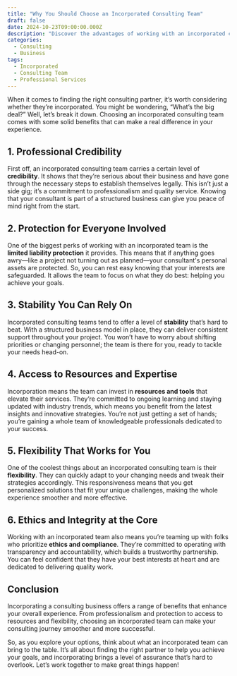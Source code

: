 ```yaml
---
title: "Why You Should Choose an Incorporated Consulting Team"
draft: false
date: 2024-10-23T09:00:00.000Z
description: "Discover the advantages of working with an incorporated consulting team. From professional credibility to personal service, learn why this choice can enhance your consulting experience and ensure your success."
categories:
  - Consulting
  - Business
tags:
  - Incorporated
  - Consulting Team
  - Professional Services
---
```


When it comes to finding the right consulting partner, it’s worth considering whether they’re incorporated. You might be wondering, “What’s the big deal?” Well, let’s break it down. Choosing an incorporated consulting team comes with some solid benefits that can make a real difference in your experience.

## 1. **Professional Credibility**

First off, an incorporated consulting team carries a certain level of **credibility**. It shows that they’re serious about their business and have gone through the necessary steps to establish themselves legally. This isn’t just a side gig; it’s a commitment to professionalism and quality service. Knowing that your consultant is part of a structured business can give you peace of mind right from the start.

## 2. **Protection for Everyone Involved**

One of the biggest perks of working with an incorporated team is the **limited liability protection** it provides. This means that if anything goes awry—like a project not turning out as planned—your consultant's personal assets are protected. So, you can rest easy knowing that your interests are safeguarded. It allows the team to focus on what they do best: helping you achieve your goals.

## 3. **Stability You Can Rely On**

Incorporated consulting teams tend to offer a level of **stability** that’s hard to beat. With a structured business model in place, they can deliver consistent support throughout your project. You won’t have to worry about shifting priorities or changing personnel; the team is there for you, ready to tackle your needs head-on.

## 4. **Access to Resources and Expertise**

Incorporation means the team can invest in **resources and tools** that elevate their services. They’re committed to ongoing learning and staying updated with industry trends, which means you benefit from the latest insights and innovative strategies. You’re not just getting a set of hands; you’re gaining a whole team of knowledgeable professionals dedicated to your success.

## 5. **Flexibility That Works for You**

One of the coolest things about an incorporated consulting team is their **flexibility**. They can quickly adapt to your changing needs and tweak their strategies accordingly. This responsiveness means that you get personalized solutions that fit your unique challenges, making the whole experience smoother and more effective.

## 6. **Ethics and Integrity at the Core**

Working with an incorporated team also means you’re teaming up with folks who prioritize **ethics and compliance**. They’re committed to operating with transparency and accountability, which builds a trustworthy partnership. You can feel confident that they have your best interests at heart and are dedicated to delivering quality work.

## Conclusion

Incorporating a consulting business offers a range of benefits that enhance your overall experience. From professionalism and protection to access to resources and flexibility, choosing an incorporated team can make your consulting journey smoother and more successful.

So, as you explore your options, think about what an incorporated team can bring to the table. It’s all about finding the right partner to help you achieve your goals, and incorporating brings a level of assurance that’s hard to overlook. Let’s work together to make great things happen!
